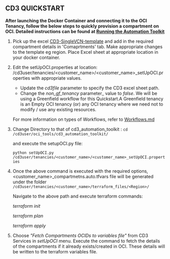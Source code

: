 ## CD3 QUICKSTART

**After launching the Docker Container and connecting it to the OCI Tenancy, follow the below steps to quickly provision a compartment on OCI. Detailed instructions can be found at [Running the Automation Toolkit](/cd3_automation_toolkit/documentation/user_guide/RunningAutomationToolkit.md)** 
1. Pick up the excel [CD3-SingleVCN-template](/cd3_automation_toolkit/example) and add in the required compartment details in 'Comaprtments' tab.
   Make appropriate changes to the template eg region. Place Excel sheet at appropriate location in your docker container.
   
2. Edit the setUpOCI.properties at location: /cd3user/tenancies/<customer_name>/<customer_name>_setUpOCI.properties with appropriate values. 
   - Update the _cd3file_ parameter to specify the CD3 excel sheet path.
   - Change the _non_gf_tenancy_ parameter_ value to _false_.
   We will be using a Greenfield workflow for this Quickstart.A Greenfield tenancy is an Empty OCI tenancy (or) any OCI tenancy where we need not to modify / use any existing resources.
   
   For more information on types of Workflows, refer to [Workflows.md](/cd3_automation_toolkit/documentation/user_guide/Workflows.md)
   
3. Change Directory to that of cd3_automation_toolkit :
    ```cd /cd3user/oci_tools/cd3_automation_toolkit/```
    
   and execute the setupOCI.py file:
   
   ```python setUpOCI.py /cd3user/tenancies/<customer_name>/<customer_name>_setUpOCI.properties```
   
 4. Once the above command is executed with the required options, <customer_name>_compartmetns.auto.tfvars file will be generated under the folder 									
    ```/cd3user/tenancies/<customer_name>/terraform_files/<Region>/```
    
   	Navigate to the above path and execute terraform commands:
   
       _terraform init_
   
       _terraform plan_
     
       _terraform apply_

   
 4. Choose _"Fetch Compartments OCIDs to variables file"_ from CD3 Services in _setUpOCI_ menu. Execute the command to fetch the details of the compartments if it already exists/created in OCI. These details will be written to the terraform variables file.
    


